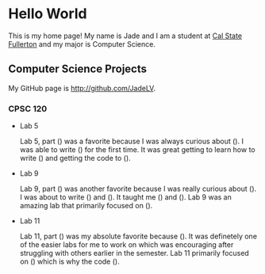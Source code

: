# Hello World

This is my home page! My name is Jade and I am a student at [Cal State Fullerton](http://www.fullerton.edu/) and my major is Computer Science.

## Computer Science Projects

My GitHub page is http://github.com/JadeLV.

### CPSC 120

* Lab 5

    Lab 5, part () was a favorite because I was always curious about (). I was able to 
    write () for the first time. It was great getting to learn how to write () and getting the code to ().

* Lab 9
    
    Lab 9, part () was another favorite because I was really curious about (). I was about to write () and (). It taught me () and (). Lab 9 was an amazing lab that primarily focused on ().

* Lab 11
    
    Lab 11, part () was my absolute favorite because (). It was definetely one of the easier labs for me to work on which was encouraging after struggling with others earlier in the semester. Lab 11 primarily focused on () which is why the code (). 